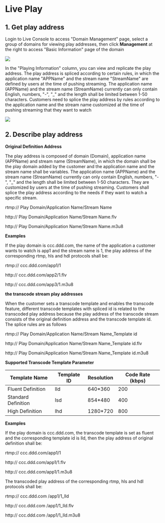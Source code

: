 # Live Play

## **1. Get play address**

Login to Live Console to access "Domain Management" page, select a group of domains for viewing play addresses, then click **Management** at the right to access "Basic Information" page of the domain

![](https://github.com/jdcloudcom/cn/blob/cn-Live-Video/image/live-video/6%E7%9B%B4%E6%92%AD%E6%8E%A8%E6%B5%81.png)

In the "Playing Information" column, you can view and replicate the play address. The play address is spliced according to certain rules, in which the application name "APPName" and the stream name "StreamName" are defined by users at the time of pushing streaming. The application name (APPName) and the stream name (StreamName) currently can only contain English, numbers, "-", "_" and the length shall be limited between 1-50 characters. Customers need to splice the play address by rules according to the application name and the stream name customized at the time of pushing streaming that they want to watch

![](https://github.com/jdcloudcom/cn/blob/cn-Live-Video/image/live-video/8%E7%9B%B4%E6%92%AD%E6%92%AD%E6%94%BE.png)

## **2. Describe play address**

**Original Definition Address**

The play address is composed of domain (Domain), application name (APPName) and stream name (StreamName), in which the domain shall be the play domain added by the customer and the application name and the stream name shall be variables. The application name (APPName) and the stream name (StreamName) currently can only contain English, numbers, "-", "_" and the length shall be limited between 1-50 characters. They are customized by users at the time of pushing streaming. Customers shall splice the play address according to the needs if they want to watch a specific stream.

rtmp:// Play Domain/Application Name/Stream Name

http:// Play Domain/Application Name/Stream Name.flv

http:// Play Domain/Application Name/Stream Name.m3u8

**Examples**

If the play domain is ccc.ddd.com, the name of the application a customer wants to watch is
app1 and the stream name is 1, the play address of the corresponding rtmp, hls and hdl protocols shall be:

rtmp:// ccc.ddd.com/app1/1

http:// ccc.ddd.com/app2/1.flv

http:// ccc.ddd.com/app3/1.m3u8

**the transcode stream play addresses**

When the customer sets a transcode template and enables the transcode feature, different transcode templates with spliced id is related to the transcoded play address because the play address of the transcode stream consists of the original definition address and the transcode template id. The splice rules are as follows

rtmp:// Play Domain/Application Name/Stream Name_Template id

http:// Play Domain/Application Name/Stream Name_Template id.flv

http:// Play Domain/Application Name/Stream Name_Template id.m3u8

**Supported Transcode Template Parameter**

| **Template Name** | **Template ID** | **Resolution** | **Code Rate (kbps)** |
|--------------|-------------|------------|------------------|
| Fluent Definition         | lld         | 640\*360   | 200              |
| Standard Definition         | lsd         | 854\*480   | 400              |
| High Definition         | lhd         | 1280\*720  | 800              |

**Examples**

If the play domain is ccc.ddd.com, the transcode template is set as fluent and the corresponding template id is lld, then the play address of original definition shall be:

rtmp:// ccc.ddd.com/app1/1

http:// ccc.ddd.com/app1/1.flv

http:// ccc.ddd.com/app1/1.m3u8

The transcoded play address of the corresponding rtmp, hls and hdl protocols shall be:

rtmp:// ccc.ddd.com /app1/1_lld

http:// ccc.ddd.com /app1/1_lld.flv

http:// ccc.ddd.com /app1/1_lld.m3u8
